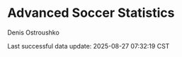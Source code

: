 # Advanced Soccer Statistics
Denis Ostroushko

<!-- gfm -->

Last successful data update: 2025-08-27 07:32:19 CST
